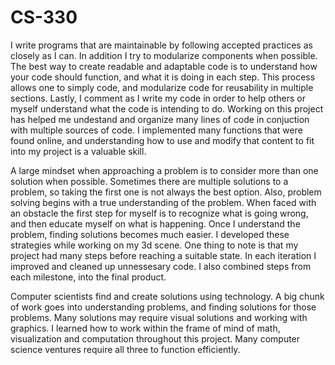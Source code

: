# CS-330

I write programs that are maintainable by following accepted practices as closely as I can. In addition I try to modularize components when possible. The best way to create readable and adaptable code is to understand how your code should function, and what it is doing in each step. This process allows one to simply code, and modularize code for reusability in multiple sections. Lastly, I comment as I write my code in order to help others or myself understand what the code is intending to do. Working on this project has helped me undestand and organize many lines of code in conjuction with multiple sources of code. I implemented many functions that were found online, and understanding how to use and modify that content to fit into my project is a valuable skill.

A large mindset when approaching a problem is to consider more than one solution when possible. Sometimes there are multiple solutions to a problem, so taking the first one is not always the best option. Also, problem solving begins with a true understanding of the problem. When faced with an obstacle the first step for myself is to recognize what is going wrong, and then educate myself on what is happening. Once I understand the problem, finding solutions becomes much easier. I developed these strategies while working on my 3d scene. One thing to note is that my project had many steps before reaching a suitable state. In each iteration I improved and cleaned up unnessesary code. I also combined steps from each milestone, into the final product.

Computer scientists find and create solutions using technology. A big chunk of work goes into understanding problems, and finding solutions for those problems. Many solutions may require visual solutions and working with graphics. I learned how to work within the frame of mind of math, visualization and computation throughout this project. Many computer science ventures require all three to function efficiently.
